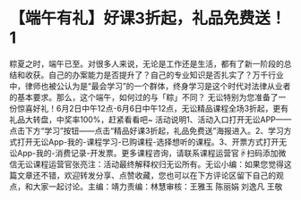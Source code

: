 # 【端午有礼】好课3折起，礼品免费送！1

粽夏之时，端午已至。对很多人来说，无论是工作还是生活，都有了新一阶段的总结和收获。自己的办案能力是否提升了？自己的专业知识是否扎实了？万千行业中，律师也被公认为是“最会学习”的一个群体，终身学习是这个时代对法律从业者的基本要求。那么，这个端午，如何过的与「粽」不同？ 无讼特别为您准备了一份惊喜好礼！6月2日中午12点-6月6日中午12点，无讼精品课程全场3折起，更有礼品大转盘，中奖率100%，赶紧看看吧~ 活动说明1、活动入口打开无讼APP——点击下方“学习”按钮——点击“精品好课3折起，礼品免费送”海报进入。2、学习方式打开无讼App-我的-课程学习-已购课程-选择想听的课程。3、开票方式打开无讼App-我的-消费记录-开发票。更多课程咨询，请联系课程运营官☟扫码添加微信无讼课程运营官张亮注：活动最终解释权归无讼所有。无讼小编：如果您觉得这篇文章还不错，欢迎转发分享、点赞收藏，您也可以在下方评论区留下自己的观点，和大家一起讨论。主编：靖力责编：林慧审核：王雅玉 陈丽娟 刘逸凡 王敬

